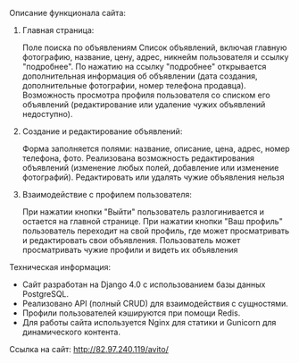 Описание функционала сайта:

1. Главная страница:

   Поле поиска по объявлениям
   Список объявлений, включая главную фотографию, название, цену, адрес, никнейм пользователя и ссылку "подробнее".
   По нажатию на ссылку "подробнее" открывается дополнительная информация об объявлении (дата создания, дополнительные фотографии, номер телефона продавца).
   Возможность просмотра профиля пользователя со списком его объявлений (редактирование или удаление чужих объявлений недоступно).


2. Создание и редактирование объявлений:

   Форма заполняется полями: название, описание, цена, адрес, номер телефона, фото.
   Реализована возможность редактирования объявлений (изменение любых полей, добавление или изменение фотографий).
   Редактировать или удалять чужие объявления нельзя


3. Взаимодействие с профилем пользователя:

   При нажатии кнопки "Выйти" пользователь разлогинивается и остается на главной странице.
   При нажатии кнопки "Ваш профиль" пользователь переходит на свой профиль, где может просматривать и редактировать свои объявления.
   Пользователь может просматривать чужие профили и видеть их объявления



Техническая информация:

- Сайт разработан на Django 4.0 с использованием базы данных PostgreSQL.
- Реализовано API (полный CRUD) для взаимодействия с сущностями.
- Профили пользователей кэшируются при помощи Redis.
- Для работы сайта используется Nginx для статики и Gunicorn для динамического контента.


Ссылка на сайт: http://82.97.240.119/avito/
